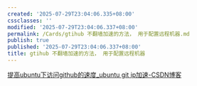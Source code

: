 ```yaml
---
created: '2025-07-29T23:04:06.335+08:00'
cssclasses: ''
modified: '2025-07-29T23:04:06.337+08:00'
permalink: /Cards/gtihub 不翻墙加速的方法， 用于配置远程机器.md
publish: true
published: '2025-07-29T23:04:06.337+08:00'
title: gtihub 不翻墙加速的方法， 用于配置远程机器
---
```

[提高ubuntu下访问github的速度\_ubuntu git ip加速-CSDN博客](https://blog.csdn.net/hn_tzy/article/details/88903642)